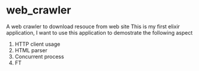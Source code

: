 # web_crawler
A web crawler to download resouce from web site
This is my first elixir application, I want to use this application to demostrate the following aspect
1. HTTP client usage
2. HTML parser
3. Concurrent process
4. FT
